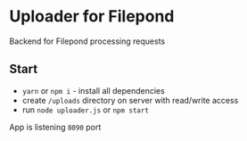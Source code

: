 # Uploader for Filepond

Backend for Filepond processing requests

## Start
- `yarn` or `npm i` - install all dependencies
- create `/uploads` directory on server with read/write access
- run `node uploader.js` or `npm start`

App is listening `8090` port
